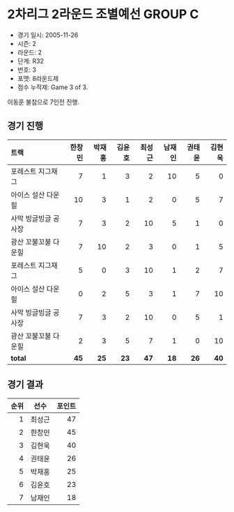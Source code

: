 # 2차리그 2라운드 조별예선 GROUP C

- 경기 일시: 2005-11-26
- 시즌: 2
- 라운드: 2
- 단계: R32
- 번호: 3
- 포맷: 8라운드제
- 점수 누적제: Game 3 of 3.



이동훈 불참으로 7인전 진행.

## 경기 진행

| 트랙 | 한창민 | 박재홍 | 김윤호 | 최성근 | 남재인 | 권태윤 | 김현욱 |
|:---|---:|---:|---:|---:|---:|---:|---:|
| 포레스트 지그재그 | 7 | 1 | 3 | 2 | 10 | 5 | 0 |
| 아이스 설산 다운힐 | 10 | 3 | 1 | 2 | 0 | 5 | 7 |
| 사막 빙글빙글 공사장 | 7 | 3 | 2 | 10 | 5 | 1 | 0 |
| 광산 꼬불꼬불 다운힐 | 7 | 10 | 2 | 3 | 0 | 1 | 5 |
| 포레스트 지그재그 | 5 | 0 | 3 | 10 | 1 | 2 | 7 |
| 아이스 설산 다운힐 | 0 | 2 | 5 | 3 | 1 | 7 | 10 |
| 사막 빙글빙글 공사장 | 7 | 3 | 2 | 10 | 0 | 5 | 1 |
| 광산 꼬불꼬불 다운힐 | 2 | 3 | 5 | 7 | 1 | 0 | 10 |
| __total__ | __45__ | __25__ | __23__ | __47__ | __18__ | __26__ | __40__ |




## 경기 결과

| 순위 | 선수 | 포인트 |
|---:|:---:|---:|
| 1 | 최성근 | 47 |
| 2 | 한창민 | 45 |
| 3 | 김현욱 | 40 |
| 4 | 권태윤 | 26 |
| 5 | 박재홍 | 25 |
| 6 | 김윤호 | 23 |
| 7 | 남재인 | 18 |

